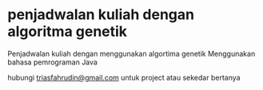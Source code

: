 # penjadwalan kuliah dengan algoritma genetik
Penjadwalan kuliah dengan menggunakan algortima genetik 
Menggunakan bahasa pemrograman Java

hubungi triasfahrudin@gmail.com untuk project atau sekedar bertanya

